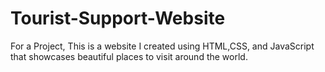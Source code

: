 # Tourist-Support-Website
For a Project, This is a website I created using HTML,CSS, and JavaScript that showcases beautiful places to visit around the world.

